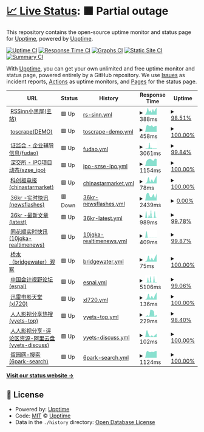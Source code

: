 # [📈 Live Status](https://demo.upptime.js.org): <!--live status--> **🟧 Partial outage**

This repository contains the open-source uptime monitor and status page for [Upptime](https://upptime.js.org), powered by [Upptime](https://github.com/upptime/upptime).

[![Uptime CI](https://github.com/chinobing/upptime-rssinn/workflows/Uptime%20CI/badge.svg)](https://github.com/chinobing/upptime-rssinn/actions?query=workflow%3A%22Uptime+CI%22)
[![Response Time CI](https://github.com/chinobing/upptime-rssinn/workflows/Response%20Time%20CI/badge.svg)](https://github.com/chinobing/upptime-rssinn/actions?query=workflow%3A%22Response+Time+CI%22)
[![Graphs CI](https://github.com/chinobing/upptime-rssinn/workflows/Graphs%20CI/badge.svg)](https://github.com/chinobing/upptime-rssinn/actions?query=workflow%3A%22Graphs+CI%22)
[![Static Site CI](https://github.com/chinobing/upptime-rssinn/workflows/Static%20Site%20CI/badge.svg)](https://github.com/chinobing/upptime-rssinn/actions?query=workflow%3A%22Static+Site+CI%22)
[![Summary CI](https://github.com/chinobing/upptime-rssinn/workflows/Summary%20CI/badge.svg)](https://github.com/chinobing/upptime-rssinn/actions?query=workflow%3A%22Summary+CI%22)

With [Upptime](https://upptime.js.org), you can get your own unlimited and free uptime monitor and status page, powered entirely by a GitHub repository. We use [Issues](https://github.com/upptime/upptime/issues) as incident reports, [Actions](https://github.com/chinobing/upptime-rssinn/actions) as uptime monitors, and [Pages](https://demo.upptime.js.org) for the status page.

<!--start: status pages-->
<!-- This summary is generated by Upptime (https://github.com/upptime/upptime) -->
<!-- Do not edit this manually, your changes will be overwritten -->
<!-- prettier-ignore -->
| URL | Status | History | Response Time | Uptime |
| --- | ------ | ------- | ------------- | ------ |
| <img alt="" src="https://favicons.githubusercontent.com/rssinn.com" height="13"> [RSSinn小黑屋(主站)](https://rssinn.com) | 🟩 Up | [rs-sinn.yml](https://github.com/chinobing/upptime-rssinn/commits/HEAD/history/rs-sinn.yml) | <details><summary><img alt="Response time graph" src="./graphs/rs-sinn/response-time-week.png" height="20"> 388ms</summary><br><a href="https://status.rssinn.com/history/rs-sinn"><img alt="Response time 715" src="https://img.shields.io/endpoint?url=https%3A%2F%2Fraw.githubusercontent.com%2Fchinobing%2Fupptime-rssinn%2FHEAD%2Fapi%2Frs-sinn%2Fresponse-time.json"></a><br><a href="https://status.rssinn.com/history/rs-sinn"><img alt="24-hour response time 633" src="https://img.shields.io/endpoint?url=https%3A%2F%2Fraw.githubusercontent.com%2Fchinobing%2Fupptime-rssinn%2FHEAD%2Fapi%2Frs-sinn%2Fresponse-time-day.json"></a><br><a href="https://status.rssinn.com/history/rs-sinn"><img alt="7-day response time 388" src="https://img.shields.io/endpoint?url=https%3A%2F%2Fraw.githubusercontent.com%2Fchinobing%2Fupptime-rssinn%2FHEAD%2Fapi%2Frs-sinn%2Fresponse-time-week.json"></a><br><a href="https://status.rssinn.com/history/rs-sinn"><img alt="30-day response time 432" src="https://img.shields.io/endpoint?url=https%3A%2F%2Fraw.githubusercontent.com%2Fchinobing%2Fupptime-rssinn%2FHEAD%2Fapi%2Frs-sinn%2Fresponse-time-month.json"></a><br><a href="https://status.rssinn.com/history/rs-sinn"><img alt="1-year response time 715" src="https://img.shields.io/endpoint?url=https%3A%2F%2Fraw.githubusercontent.com%2Fchinobing%2Fupptime-rssinn%2FHEAD%2Fapi%2Frs-sinn%2Fresponse-time-year.json"></a></details> | <details><summary><a href="https://status.rssinn.com/history/rs-sinn">98.51%</a></summary><a href="https://status.rssinn.com/history/rs-sinn"><img alt="All-time uptime 99.11%" src="https://img.shields.io/endpoint?url=https%3A%2F%2Fraw.githubusercontent.com%2Fchinobing%2Fupptime-rssinn%2FHEAD%2Fapi%2Frs-sinn%2Fuptime.json"></a><br><a href="https://status.rssinn.com/history/rs-sinn"><img alt="24-hour uptime 100.00%" src="https://img.shields.io/endpoint?url=https%3A%2F%2Fraw.githubusercontent.com%2Fchinobing%2Fupptime-rssinn%2FHEAD%2Fapi%2Frs-sinn%2Fuptime-day.json"></a><br><a href="https://status.rssinn.com/history/rs-sinn"><img alt="7-day uptime 98.51%" src="https://img.shields.io/endpoint?url=https%3A%2F%2Fraw.githubusercontent.com%2Fchinobing%2Fupptime-rssinn%2FHEAD%2Fapi%2Frs-sinn%2Fuptime-week.json"></a><br><a href="https://status.rssinn.com/history/rs-sinn"><img alt="30-day uptime 98.01%" src="https://img.shields.io/endpoint?url=https%3A%2F%2Fraw.githubusercontent.com%2Fchinobing%2Fupptime-rssinn%2FHEAD%2Fapi%2Frs-sinn%2Fuptime-month.json"></a><br><a href="https://status.rssinn.com/history/rs-sinn"><img alt="1-year uptime 99.11%" src="https://img.shields.io/endpoint?url=https%3A%2F%2Fraw.githubusercontent.com%2Fchinobing%2Fupptime-rssinn%2FHEAD%2Fapi%2Frs-sinn%2Fuptime-year.json"></a></details>
| <img alt="" src="https://favicons.githubusercontent.com/www.rssinn.com" height="13"> [toscrape(DEMO)](https://www.rssinn.com/toscrape/quotes) | 🟩 Up | [toscrape-demo.yml](https://github.com/chinobing/upptime-rssinn/commits/HEAD/history/toscrape-demo.yml) | <details><summary><img alt="Response time graph" src="./graphs/toscrape-demo/response-time-week.png" height="20"> 458ms</summary><br><a href="https://status.rssinn.com/history/toscrape-demo"><img alt="Response time 844" src="https://img.shields.io/endpoint?url=https%3A%2F%2Fraw.githubusercontent.com%2Fchinobing%2Fupptime-rssinn%2FHEAD%2Fapi%2Ftoscrape-demo%2Fresponse-time.json"></a><br><a href="https://status.rssinn.com/history/toscrape-demo"><img alt="24-hour response time 462" src="https://img.shields.io/endpoint?url=https%3A%2F%2Fraw.githubusercontent.com%2Fchinobing%2Fupptime-rssinn%2FHEAD%2Fapi%2Ftoscrape-demo%2Fresponse-time-day.json"></a><br><a href="https://status.rssinn.com/history/toscrape-demo"><img alt="7-day response time 458" src="https://img.shields.io/endpoint?url=https%3A%2F%2Fraw.githubusercontent.com%2Fchinobing%2Fupptime-rssinn%2FHEAD%2Fapi%2Ftoscrape-demo%2Fresponse-time-week.json"></a><br><a href="https://status.rssinn.com/history/toscrape-demo"><img alt="30-day response time 1067" src="https://img.shields.io/endpoint?url=https%3A%2F%2Fraw.githubusercontent.com%2Fchinobing%2Fupptime-rssinn%2FHEAD%2Fapi%2Ftoscrape-demo%2Fresponse-time-month.json"></a><br><a href="https://status.rssinn.com/history/toscrape-demo"><img alt="1-year response time 844" src="https://img.shields.io/endpoint?url=https%3A%2F%2Fraw.githubusercontent.com%2Fchinobing%2Fupptime-rssinn%2FHEAD%2Fapi%2Ftoscrape-demo%2Fresponse-time-year.json"></a></details> | <details><summary><a href="https://status.rssinn.com/history/toscrape-demo">100.00%</a></summary><a href="https://status.rssinn.com/history/toscrape-demo"><img alt="All-time uptime 98.26%" src="https://img.shields.io/endpoint?url=https%3A%2F%2Fraw.githubusercontent.com%2Fchinobing%2Fupptime-rssinn%2FHEAD%2Fapi%2Ftoscrape-demo%2Fuptime.json"></a><br><a href="https://status.rssinn.com/history/toscrape-demo"><img alt="24-hour uptime 100.00%" src="https://img.shields.io/endpoint?url=https%3A%2F%2Fraw.githubusercontent.com%2Fchinobing%2Fupptime-rssinn%2FHEAD%2Fapi%2Ftoscrape-demo%2Fuptime-day.json"></a><br><a href="https://status.rssinn.com/history/toscrape-demo"><img alt="7-day uptime 100.00%" src="https://img.shields.io/endpoint?url=https%3A%2F%2Fraw.githubusercontent.com%2Fchinobing%2Fupptime-rssinn%2FHEAD%2Fapi%2Ftoscrape-demo%2Fuptime-week.json"></a><br><a href="https://status.rssinn.com/history/toscrape-demo"><img alt="30-day uptime 98.51%" src="https://img.shields.io/endpoint?url=https%3A%2F%2Fraw.githubusercontent.com%2Fchinobing%2Fupptime-rssinn%2FHEAD%2Fapi%2Ftoscrape-demo%2Fuptime-month.json"></a><br><a href="https://status.rssinn.com/history/toscrape-demo"><img alt="1-year uptime 98.26%" src="https://img.shields.io/endpoint?url=https%3A%2F%2Fraw.githubusercontent.com%2Fchinobing%2Fupptime-rssinn%2FHEAD%2Fapi%2Ftoscrape-demo%2Fuptime-year.json"></a></details>
| <img alt="" src="https://favicons.githubusercontent.com/rssinn.com" height="13"> [证监会 - 企业辅导信息(fudao)](https://rssinn.com/csrc/fudao) | 🟩 Up | [fudao.yml](https://github.com/chinobing/upptime-rssinn/commits/HEAD/history/fudao.yml) | <details><summary><img alt="Response time graph" src="./graphs/fudao/response-time-week.png" height="20"> 3061ms</summary><br><a href="https://status.rssinn.com/history/fudao"><img alt="Response time 1898" src="https://img.shields.io/endpoint?url=https%3A%2F%2Fraw.githubusercontent.com%2Fchinobing%2Fupptime-rssinn%2FHEAD%2Fapi%2Ffudao%2Fresponse-time.json"></a><br><a href="https://status.rssinn.com/history/fudao"><img alt="24-hour response time 1282" src="https://img.shields.io/endpoint?url=https%3A%2F%2Fraw.githubusercontent.com%2Fchinobing%2Fupptime-rssinn%2FHEAD%2Fapi%2Ffudao%2Fresponse-time-day.json"></a><br><a href="https://status.rssinn.com/history/fudao"><img alt="7-day response time 3061" src="https://img.shields.io/endpoint?url=https%3A%2F%2Fraw.githubusercontent.com%2Fchinobing%2Fupptime-rssinn%2FHEAD%2Fapi%2Ffudao%2Fresponse-time-week.json"></a><br><a href="https://status.rssinn.com/history/fudao"><img alt="30-day response time 2416" src="https://img.shields.io/endpoint?url=https%3A%2F%2Fraw.githubusercontent.com%2Fchinobing%2Fupptime-rssinn%2FHEAD%2Fapi%2Ffudao%2Fresponse-time-month.json"></a><br><a href="https://status.rssinn.com/history/fudao"><img alt="1-year response time 1898" src="https://img.shields.io/endpoint?url=https%3A%2F%2Fraw.githubusercontent.com%2Fchinobing%2Fupptime-rssinn%2FHEAD%2Fapi%2Ffudao%2Fresponse-time-year.json"></a></details> | <details><summary><a href="https://status.rssinn.com/history/fudao">99.84%</a></summary><a href="https://status.rssinn.com/history/fudao"><img alt="All-time uptime 95.29%" src="https://img.shields.io/endpoint?url=https%3A%2F%2Fraw.githubusercontent.com%2Fchinobing%2Fupptime-rssinn%2FHEAD%2Fapi%2Ffudao%2Fuptime.json"></a><br><a href="https://status.rssinn.com/history/fudao"><img alt="24-hour uptime 100.00%" src="https://img.shields.io/endpoint?url=https%3A%2F%2Fraw.githubusercontent.com%2Fchinobing%2Fupptime-rssinn%2FHEAD%2Fapi%2Ffudao%2Fuptime-day.json"></a><br><a href="https://status.rssinn.com/history/fudao"><img alt="7-day uptime 99.84%" src="https://img.shields.io/endpoint?url=https%3A%2F%2Fraw.githubusercontent.com%2Fchinobing%2Fupptime-rssinn%2FHEAD%2Fapi%2Ffudao%2Fuptime-week.json"></a><br><a href="https://status.rssinn.com/history/fudao"><img alt="30-day uptime 98.27%" src="https://img.shields.io/endpoint?url=https%3A%2F%2Fraw.githubusercontent.com%2Fchinobing%2Fupptime-rssinn%2FHEAD%2Fapi%2Ffudao%2Fuptime-month.json"></a><br><a href="https://status.rssinn.com/history/fudao"><img alt="1-year uptime 95.29%" src="https://img.shields.io/endpoint?url=https%3A%2F%2Fraw.githubusercontent.com%2Fchinobing%2Fupptime-rssinn%2FHEAD%2Fapi%2Ffudao%2Fuptime-year.json"></a></details>
| <img alt="" src="https://favicons.githubusercontent.com/rssinn.com" height="13"> [深交所 - IPO项目动态(szse_ipo)](https://rssinn.com/szse/ipo) | 🟩 Up | [ipo-szse-ipo.yml](https://github.com/chinobing/upptime-rssinn/commits/HEAD/history/ipo-szse-ipo.yml) | <details><summary><img alt="Response time graph" src="./graphs/ipo-szse-ipo/response-time-week.png" height="20"> 1154ms</summary><br><a href="https://status.rssinn.com/history/ipo-szse-ipo"><img alt="Response time 1211" src="https://img.shields.io/endpoint?url=https%3A%2F%2Fraw.githubusercontent.com%2Fchinobing%2Fupptime-rssinn%2FHEAD%2Fapi%2Fipo-szse-ipo%2Fresponse-time.json"></a><br><a href="https://status.rssinn.com/history/ipo-szse-ipo"><img alt="24-hour response time 1232" src="https://img.shields.io/endpoint?url=https%3A%2F%2Fraw.githubusercontent.com%2Fchinobing%2Fupptime-rssinn%2FHEAD%2Fapi%2Fipo-szse-ipo%2Fresponse-time-day.json"></a><br><a href="https://status.rssinn.com/history/ipo-szse-ipo"><img alt="7-day response time 1154" src="https://img.shields.io/endpoint?url=https%3A%2F%2Fraw.githubusercontent.com%2Fchinobing%2Fupptime-rssinn%2FHEAD%2Fapi%2Fipo-szse-ipo%2Fresponse-time-week.json"></a><br><a href="https://status.rssinn.com/history/ipo-szse-ipo"><img alt="30-day response time 1088" src="https://img.shields.io/endpoint?url=https%3A%2F%2Fraw.githubusercontent.com%2Fchinobing%2Fupptime-rssinn%2FHEAD%2Fapi%2Fipo-szse-ipo%2Fresponse-time-month.json"></a><br><a href="https://status.rssinn.com/history/ipo-szse-ipo"><img alt="1-year response time 1211" src="https://img.shields.io/endpoint?url=https%3A%2F%2Fraw.githubusercontent.com%2Fchinobing%2Fupptime-rssinn%2FHEAD%2Fapi%2Fipo-szse-ipo%2Fresponse-time-year.json"></a></details> | <details><summary><a href="https://status.rssinn.com/history/ipo-szse-ipo">100.00%</a></summary><a href="https://status.rssinn.com/history/ipo-szse-ipo"><img alt="All-time uptime 99.25%" src="https://img.shields.io/endpoint?url=https%3A%2F%2Fraw.githubusercontent.com%2Fchinobing%2Fupptime-rssinn%2FHEAD%2Fapi%2Fipo-szse-ipo%2Fuptime.json"></a><br><a href="https://status.rssinn.com/history/ipo-szse-ipo"><img alt="24-hour uptime 100.00%" src="https://img.shields.io/endpoint?url=https%3A%2F%2Fraw.githubusercontent.com%2Fchinobing%2Fupptime-rssinn%2FHEAD%2Fapi%2Fipo-szse-ipo%2Fuptime-day.json"></a><br><a href="https://status.rssinn.com/history/ipo-szse-ipo"><img alt="7-day uptime 100.00%" src="https://img.shields.io/endpoint?url=https%3A%2F%2Fraw.githubusercontent.com%2Fchinobing%2Fupptime-rssinn%2FHEAD%2Fapi%2Fipo-szse-ipo%2Fuptime-week.json"></a><br><a href="https://status.rssinn.com/history/ipo-szse-ipo"><img alt="30-day uptime 98.55%" src="https://img.shields.io/endpoint?url=https%3A%2F%2Fraw.githubusercontent.com%2Fchinobing%2Fupptime-rssinn%2FHEAD%2Fapi%2Fipo-szse-ipo%2Fuptime-month.json"></a><br><a href="https://status.rssinn.com/history/ipo-szse-ipo"><img alt="1-year uptime 99.25%" src="https://img.shields.io/endpoint?url=https%3A%2F%2Fraw.githubusercontent.com%2Fchinobing%2Fupptime-rssinn%2FHEAD%2Fapi%2Fipo-szse-ipo%2Fuptime-year.json"></a></details>
| <img alt="" src="https://favicons.githubusercontent.com/rssinn.com" height="13"> [科创板电报(chinastarmarket)](https://rssinn.com/chinastarmarket/telegraph) | 🟩 Up | [chinastarmarket.yml](https://github.com/chinobing/upptime-rssinn/commits/HEAD/history/chinastarmarket.yml) | <details><summary><img alt="Response time graph" src="./graphs/chinastarmarket/response-time-week.png" height="20"> 78ms</summary><br><a href="https://status.rssinn.com/history/chinastarmarket"><img alt="Response time 1404" src="https://img.shields.io/endpoint?url=https%3A%2F%2Fraw.githubusercontent.com%2Fchinobing%2Fupptime-rssinn%2FHEAD%2Fapi%2Fchinastarmarket%2Fresponse-time.json"></a><br><a href="https://status.rssinn.com/history/chinastarmarket"><img alt="24-hour response time 158" src="https://img.shields.io/endpoint?url=https%3A%2F%2Fraw.githubusercontent.com%2Fchinobing%2Fupptime-rssinn%2FHEAD%2Fapi%2Fchinastarmarket%2Fresponse-time-day.json"></a><br><a href="https://status.rssinn.com/history/chinastarmarket"><img alt="7-day response time 78" src="https://img.shields.io/endpoint?url=https%3A%2F%2Fraw.githubusercontent.com%2Fchinobing%2Fupptime-rssinn%2FHEAD%2Fapi%2Fchinastarmarket%2Fresponse-time-week.json"></a><br><a href="https://status.rssinn.com/history/chinastarmarket"><img alt="30-day response time 472" src="https://img.shields.io/endpoint?url=https%3A%2F%2Fraw.githubusercontent.com%2Fchinobing%2Fupptime-rssinn%2FHEAD%2Fapi%2Fchinastarmarket%2Fresponse-time-month.json"></a><br><a href="https://status.rssinn.com/history/chinastarmarket"><img alt="1-year response time 1404" src="https://img.shields.io/endpoint?url=https%3A%2F%2Fraw.githubusercontent.com%2Fchinobing%2Fupptime-rssinn%2FHEAD%2Fapi%2Fchinastarmarket%2Fresponse-time-year.json"></a></details> | <details><summary><a href="https://status.rssinn.com/history/chinastarmarket">100.00%</a></summary><a href="https://status.rssinn.com/history/chinastarmarket"><img alt="All-time uptime 98.27%" src="https://img.shields.io/endpoint?url=https%3A%2F%2Fraw.githubusercontent.com%2Fchinobing%2Fupptime-rssinn%2FHEAD%2Fapi%2Fchinastarmarket%2Fuptime.json"></a><br><a href="https://status.rssinn.com/history/chinastarmarket"><img alt="24-hour uptime 100.00%" src="https://img.shields.io/endpoint?url=https%3A%2F%2Fraw.githubusercontent.com%2Fchinobing%2Fupptime-rssinn%2FHEAD%2Fapi%2Fchinastarmarket%2Fuptime-day.json"></a><br><a href="https://status.rssinn.com/history/chinastarmarket"><img alt="7-day uptime 100.00%" src="https://img.shields.io/endpoint?url=https%3A%2F%2Fraw.githubusercontent.com%2Fchinobing%2Fupptime-rssinn%2FHEAD%2Fapi%2Fchinastarmarket%2Fuptime-week.json"></a><br><a href="https://status.rssinn.com/history/chinastarmarket"><img alt="30-day uptime 98.21%" src="https://img.shields.io/endpoint?url=https%3A%2F%2Fraw.githubusercontent.com%2Fchinobing%2Fupptime-rssinn%2FHEAD%2Fapi%2Fchinastarmarket%2Fuptime-month.json"></a><br><a href="https://status.rssinn.com/history/chinastarmarket"><img alt="1-year uptime 98.27%" src="https://img.shields.io/endpoint?url=https%3A%2F%2Fraw.githubusercontent.com%2Fchinobing%2Fupptime-rssinn%2FHEAD%2Fapi%2Fchinastarmarket%2Fuptime-year.json"></a></details>
| <img alt="" src="https://favicons.githubusercontent.com/rssinn.com" height="13"> [36kr -实时快讯(newsflashes)](https://rssinn.com/36kr/newsflashes) | 🟥 Down | [36kr-newsflashes.yml](https://github.com/chinobing/upptime-rssinn/commits/HEAD/history/36kr-newsflashes.yml) | <details><summary><img alt="Response time graph" src="./graphs/36kr-newsflashes/response-time-week.png" height="20"> 2439ms</summary><br><a href="https://status.rssinn.com/history/36kr-newsflashes"><img alt="Response time 2542" src="https://img.shields.io/endpoint?url=https%3A%2F%2Fraw.githubusercontent.com%2Fchinobing%2Fupptime-rssinn%2FHEAD%2Fapi%2F36kr-newsflashes%2Fresponse-time.json"></a><br><a href="https://status.rssinn.com/history/36kr-newsflashes"><img alt="24-hour response time 3227" src="https://img.shields.io/endpoint?url=https%3A%2F%2Fraw.githubusercontent.com%2Fchinobing%2Fupptime-rssinn%2FHEAD%2Fapi%2F36kr-newsflashes%2Fresponse-time-day.json"></a><br><a href="https://status.rssinn.com/history/36kr-newsflashes"><img alt="7-day response time 2439" src="https://img.shields.io/endpoint?url=https%3A%2F%2Fraw.githubusercontent.com%2Fchinobing%2Fupptime-rssinn%2FHEAD%2Fapi%2F36kr-newsflashes%2Fresponse-time-week.json"></a><br><a href="https://status.rssinn.com/history/36kr-newsflashes"><img alt="30-day response time 2545" src="https://img.shields.io/endpoint?url=https%3A%2F%2Fraw.githubusercontent.com%2Fchinobing%2Fupptime-rssinn%2FHEAD%2Fapi%2F36kr-newsflashes%2Fresponse-time-month.json"></a><br><a href="https://status.rssinn.com/history/36kr-newsflashes"><img alt="1-year response time 2542" src="https://img.shields.io/endpoint?url=https%3A%2F%2Fraw.githubusercontent.com%2Fchinobing%2Fupptime-rssinn%2FHEAD%2Fapi%2F36kr-newsflashes%2Fresponse-time-year.json"></a></details> | <details><summary><a href="https://status.rssinn.com/history/36kr-newsflashes">0.00%</a></summary><a href="https://status.rssinn.com/history/36kr-newsflashes"><img alt="All-time uptime 45.73%" src="https://img.shields.io/endpoint?url=https%3A%2F%2Fraw.githubusercontent.com%2Fchinobing%2Fupptime-rssinn%2FHEAD%2Fapi%2F36kr-newsflashes%2Fuptime.json"></a><br><a href="https://status.rssinn.com/history/36kr-newsflashes"><img alt="24-hour uptime 0.00%" src="https://img.shields.io/endpoint?url=https%3A%2F%2Fraw.githubusercontent.com%2Fchinobing%2Fupptime-rssinn%2FHEAD%2Fapi%2F36kr-newsflashes%2Fuptime-day.json"></a><br><a href="https://status.rssinn.com/history/36kr-newsflashes"><img alt="7-day uptime 0.00%" src="https://img.shields.io/endpoint?url=https%3A%2F%2Fraw.githubusercontent.com%2Fchinobing%2Fupptime-rssinn%2FHEAD%2Fapi%2F36kr-newsflashes%2Fuptime-week.json"></a><br><a href="https://status.rssinn.com/history/36kr-newsflashes"><img alt="30-day uptime 0.00%" src="https://img.shields.io/endpoint?url=https%3A%2F%2Fraw.githubusercontent.com%2Fchinobing%2Fupptime-rssinn%2FHEAD%2Fapi%2F36kr-newsflashes%2Fuptime-month.json"></a><br><a href="https://status.rssinn.com/history/36kr-newsflashes"><img alt="1-year uptime 45.73%" src="https://img.shields.io/endpoint?url=https%3A%2F%2Fraw.githubusercontent.com%2Fchinobing%2Fupptime-rssinn%2FHEAD%2Fapi%2F36kr-newsflashes%2Fuptime-year.json"></a></details>
| <img alt="" src="https://favicons.githubusercontent.com/rssinn.com" height="13"> [36kr -最新文章(latest)](https://rssinn.com/36kr/latest) | 🟩 Up | [36kr-latest.yml](https://github.com/chinobing/upptime-rssinn/commits/HEAD/history/36kr-latest.yml) | <details><summary><img alt="Response time graph" src="./graphs/36kr-latest/response-time-week.png" height="20"> 989ms</summary><br><a href="https://status.rssinn.com/history/36kr-latest"><img alt="Response time 3955" src="https://img.shields.io/endpoint?url=https%3A%2F%2Fraw.githubusercontent.com%2Fchinobing%2Fupptime-rssinn%2FHEAD%2Fapi%2F36kr-latest%2Fresponse-time.json"></a><br><a href="https://status.rssinn.com/history/36kr-latest"><img alt="24-hour response time 143" src="https://img.shields.io/endpoint?url=https%3A%2F%2Fraw.githubusercontent.com%2Fchinobing%2Fupptime-rssinn%2FHEAD%2Fapi%2F36kr-latest%2Fresponse-time-day.json"></a><br><a href="https://status.rssinn.com/history/36kr-latest"><img alt="7-day response time 989" src="https://img.shields.io/endpoint?url=https%3A%2F%2Fraw.githubusercontent.com%2Fchinobing%2Fupptime-rssinn%2FHEAD%2Fapi%2F36kr-latest%2Fresponse-time-week.json"></a><br><a href="https://status.rssinn.com/history/36kr-latest"><img alt="30-day response time 1665" src="https://img.shields.io/endpoint?url=https%3A%2F%2Fraw.githubusercontent.com%2Fchinobing%2Fupptime-rssinn%2FHEAD%2Fapi%2F36kr-latest%2Fresponse-time-month.json"></a><br><a href="https://status.rssinn.com/history/36kr-latest"><img alt="1-year response time 3955" src="https://img.shields.io/endpoint?url=https%3A%2F%2Fraw.githubusercontent.com%2Fchinobing%2Fupptime-rssinn%2FHEAD%2Fapi%2F36kr-latest%2Fresponse-time-year.json"></a></details> | <details><summary><a href="https://status.rssinn.com/history/36kr-latest">99.78%</a></summary><a href="https://status.rssinn.com/history/36kr-latest"><img alt="All-time uptime 71.50%" src="https://img.shields.io/endpoint?url=https%3A%2F%2Fraw.githubusercontent.com%2Fchinobing%2Fupptime-rssinn%2FHEAD%2Fapi%2F36kr-latest%2Fuptime.json"></a><br><a href="https://status.rssinn.com/history/36kr-latest"><img alt="24-hour uptime 100.00%" src="https://img.shields.io/endpoint?url=https%3A%2F%2Fraw.githubusercontent.com%2Fchinobing%2Fupptime-rssinn%2FHEAD%2Fapi%2F36kr-latest%2Fuptime-day.json"></a><br><a href="https://status.rssinn.com/history/36kr-latest"><img alt="7-day uptime 99.78%" src="https://img.shields.io/endpoint?url=https%3A%2F%2Fraw.githubusercontent.com%2Fchinobing%2Fupptime-rssinn%2FHEAD%2Fapi%2F36kr-latest%2Fuptime-week.json"></a><br><a href="https://status.rssinn.com/history/36kr-latest"><img alt="30-day uptime 48.22%" src="https://img.shields.io/endpoint?url=https%3A%2F%2Fraw.githubusercontent.com%2Fchinobing%2Fupptime-rssinn%2FHEAD%2Fapi%2F36kr-latest%2Fuptime-month.json"></a><br><a href="https://status.rssinn.com/history/36kr-latest"><img alt="1-year uptime 71.50%" src="https://img.shields.io/endpoint?url=https%3A%2F%2Fraw.githubusercontent.com%2Fchinobing%2Fupptime-rssinn%2FHEAD%2Fapi%2F36kr-latest%2Fuptime-year.json"></a></details>
| <img alt="" src="https://favicons.githubusercontent.com/www.rssinn.com" height="13"> [同花顺实时快讯(10jqka-realtimenews)](https://www.rssinn.com/10jqka/realtimenews) | 🟩 Up | [10jqka-realtimenews.yml](https://github.com/chinobing/upptime-rssinn/commits/HEAD/history/10jqka-realtimenews.yml) | <details><summary><img alt="Response time graph" src="./graphs/10jqka-realtimenews/response-time-week.png" height="20"> 409ms</summary><br><a href="https://status.rssinn.com/history/10jqka-realtimenews"><img alt="Response time 1614" src="https://img.shields.io/endpoint?url=https%3A%2F%2Fraw.githubusercontent.com%2Fchinobing%2Fupptime-rssinn%2FHEAD%2Fapi%2F10jqka-realtimenews%2Fresponse-time.json"></a><br><a href="https://status.rssinn.com/history/10jqka-realtimenews"><img alt="24-hour response time 1078" src="https://img.shields.io/endpoint?url=https%3A%2F%2Fraw.githubusercontent.com%2Fchinobing%2Fupptime-rssinn%2FHEAD%2Fapi%2F10jqka-realtimenews%2Fresponse-time-day.json"></a><br><a href="https://status.rssinn.com/history/10jqka-realtimenews"><img alt="7-day response time 409" src="https://img.shields.io/endpoint?url=https%3A%2F%2Fraw.githubusercontent.com%2Fchinobing%2Fupptime-rssinn%2FHEAD%2Fapi%2F10jqka-realtimenews%2Fresponse-time-week.json"></a><br><a href="https://status.rssinn.com/history/10jqka-realtimenews"><img alt="30-day response time 966" src="https://img.shields.io/endpoint?url=https%3A%2F%2Fraw.githubusercontent.com%2Fchinobing%2Fupptime-rssinn%2FHEAD%2Fapi%2F10jqka-realtimenews%2Fresponse-time-month.json"></a><br><a href="https://status.rssinn.com/history/10jqka-realtimenews"><img alt="1-year response time 1614" src="https://img.shields.io/endpoint?url=https%3A%2F%2Fraw.githubusercontent.com%2Fchinobing%2Fupptime-rssinn%2FHEAD%2Fapi%2F10jqka-realtimenews%2Fresponse-time-year.json"></a></details> | <details><summary><a href="https://status.rssinn.com/history/10jqka-realtimenews">99.87%</a></summary><a href="https://status.rssinn.com/history/10jqka-realtimenews"><img alt="All-time uptime 98.22%" src="https://img.shields.io/endpoint?url=https%3A%2F%2Fraw.githubusercontent.com%2Fchinobing%2Fupptime-rssinn%2FHEAD%2Fapi%2F10jqka-realtimenews%2Fuptime.json"></a><br><a href="https://status.rssinn.com/history/10jqka-realtimenews"><img alt="24-hour uptime 99.11%" src="https://img.shields.io/endpoint?url=https%3A%2F%2Fraw.githubusercontent.com%2Fchinobing%2Fupptime-rssinn%2FHEAD%2Fapi%2F10jqka-realtimenews%2Fuptime-day.json"></a><br><a href="https://status.rssinn.com/history/10jqka-realtimenews"><img alt="7-day uptime 99.87%" src="https://img.shields.io/endpoint?url=https%3A%2F%2Fraw.githubusercontent.com%2Fchinobing%2Fupptime-rssinn%2FHEAD%2Fapi%2F10jqka-realtimenews%2Fuptime-week.json"></a><br><a href="https://status.rssinn.com/history/10jqka-realtimenews"><img alt="30-day uptime 98.32%" src="https://img.shields.io/endpoint?url=https%3A%2F%2Fraw.githubusercontent.com%2Fchinobing%2Fupptime-rssinn%2FHEAD%2Fapi%2F10jqka-realtimenews%2Fuptime-month.json"></a><br><a href="https://status.rssinn.com/history/10jqka-realtimenews"><img alt="1-year uptime 98.22%" src="https://img.shields.io/endpoint?url=https%3A%2F%2Fraw.githubusercontent.com%2Fchinobing%2Fupptime-rssinn%2FHEAD%2Fapi%2F10jqka-realtimenews%2Fuptime-year.json"></a></details>
| <img alt="" src="https://favicons.githubusercontent.com/rssinn.com" height="13"> [桥水（bridgewater）观察](https://rssinn.com/bridgewater/research) | 🟩 Up | [bridgewater.yml](https://github.com/chinobing/upptime-rssinn/commits/HEAD/history/bridgewater.yml) | <details><summary><img alt="Response time graph" src="./graphs/bridgewater/response-time-week.png" height="20"> 75ms</summary><br><a href="https://status.rssinn.com/history/bridgewater"><img alt="Response time 1068" src="https://img.shields.io/endpoint?url=https%3A%2F%2Fraw.githubusercontent.com%2Fchinobing%2Fupptime-rssinn%2FHEAD%2Fapi%2Fbridgewater%2Fresponse-time.json"></a><br><a href="https://status.rssinn.com/history/bridgewater"><img alt="24-hour response time 155" src="https://img.shields.io/endpoint?url=https%3A%2F%2Fraw.githubusercontent.com%2Fchinobing%2Fupptime-rssinn%2FHEAD%2Fapi%2Fbridgewater%2Fresponse-time-day.json"></a><br><a href="https://status.rssinn.com/history/bridgewater"><img alt="7-day response time 75" src="https://img.shields.io/endpoint?url=https%3A%2F%2Fraw.githubusercontent.com%2Fchinobing%2Fupptime-rssinn%2FHEAD%2Fapi%2Fbridgewater%2Fresponse-time-week.json"></a><br><a href="https://status.rssinn.com/history/bridgewater"><img alt="30-day response time 104" src="https://img.shields.io/endpoint?url=https%3A%2F%2Fraw.githubusercontent.com%2Fchinobing%2Fupptime-rssinn%2FHEAD%2Fapi%2Fbridgewater%2Fresponse-time-month.json"></a><br><a href="https://status.rssinn.com/history/bridgewater"><img alt="1-year response time 1068" src="https://img.shields.io/endpoint?url=https%3A%2F%2Fraw.githubusercontent.com%2Fchinobing%2Fupptime-rssinn%2FHEAD%2Fapi%2Fbridgewater%2Fresponse-time-year.json"></a></details> | <details><summary><a href="https://status.rssinn.com/history/bridgewater">100.00%</a></summary><a href="https://status.rssinn.com/history/bridgewater"><img alt="All-time uptime 98.07%" src="https://img.shields.io/endpoint?url=https%3A%2F%2Fraw.githubusercontent.com%2Fchinobing%2Fupptime-rssinn%2FHEAD%2Fapi%2Fbridgewater%2Fuptime.json"></a><br><a href="https://status.rssinn.com/history/bridgewater"><img alt="24-hour uptime 100.00%" src="https://img.shields.io/endpoint?url=https%3A%2F%2Fraw.githubusercontent.com%2Fchinobing%2Fupptime-rssinn%2FHEAD%2Fapi%2Fbridgewater%2Fuptime-day.json"></a><br><a href="https://status.rssinn.com/history/bridgewater"><img alt="7-day uptime 100.00%" src="https://img.shields.io/endpoint?url=https%3A%2F%2Fraw.githubusercontent.com%2Fchinobing%2Fupptime-rssinn%2FHEAD%2Fapi%2Fbridgewater%2Fuptime-week.json"></a><br><a href="https://status.rssinn.com/history/bridgewater"><img alt="30-day uptime 98.54%" src="https://img.shields.io/endpoint?url=https%3A%2F%2Fraw.githubusercontent.com%2Fchinobing%2Fupptime-rssinn%2FHEAD%2Fapi%2Fbridgewater%2Fuptime-month.json"></a><br><a href="https://status.rssinn.com/history/bridgewater"><img alt="1-year uptime 98.07%" src="https://img.shields.io/endpoint?url=https%3A%2F%2Fraw.githubusercontent.com%2Fchinobing%2Fupptime-rssinn%2FHEAD%2Fapi%2Fbridgewater%2Fuptime-year.json"></a></details>
| <img alt="" src="https://favicons.githubusercontent.com/rssinn.com" height="13"> [中国会计视野论坛(esnai)](https://rssinn.com/esnai) | 🟩 Up | [esnai.yml](https://github.com/chinobing/upptime-rssinn/commits/HEAD/history/esnai.yml) | <details><summary><img alt="Response time graph" src="./graphs/esnai/response-time-week.png" height="20"> 5106ms</summary><br><a href="https://status.rssinn.com/history/esnai"><img alt="Response time 5501" src="https://img.shields.io/endpoint?url=https%3A%2F%2Fraw.githubusercontent.com%2Fchinobing%2Fupptime-rssinn%2FHEAD%2Fapi%2Fesnai%2Fresponse-time.json"></a><br><a href="https://status.rssinn.com/history/esnai"><img alt="24-hour response time 1420" src="https://img.shields.io/endpoint?url=https%3A%2F%2Fraw.githubusercontent.com%2Fchinobing%2Fupptime-rssinn%2FHEAD%2Fapi%2Fesnai%2Fresponse-time-day.json"></a><br><a href="https://status.rssinn.com/history/esnai"><img alt="7-day response time 5106" src="https://img.shields.io/endpoint?url=https%3A%2F%2Fraw.githubusercontent.com%2Fchinobing%2Fupptime-rssinn%2FHEAD%2Fapi%2Fesnai%2Fresponse-time-week.json"></a><br><a href="https://status.rssinn.com/history/esnai"><img alt="30-day response time 6062" src="https://img.shields.io/endpoint?url=https%3A%2F%2Fraw.githubusercontent.com%2Fchinobing%2Fupptime-rssinn%2FHEAD%2Fapi%2Fesnai%2Fresponse-time-month.json"></a><br><a href="https://status.rssinn.com/history/esnai"><img alt="1-year response time 5501" src="https://img.shields.io/endpoint?url=https%3A%2F%2Fraw.githubusercontent.com%2Fchinobing%2Fupptime-rssinn%2FHEAD%2Fapi%2Fesnai%2Fresponse-time-year.json"></a></details> | <details><summary><a href="https://status.rssinn.com/history/esnai">99.06%</a></summary><a href="https://status.rssinn.com/history/esnai"><img alt="All-time uptime 97.04%" src="https://img.shields.io/endpoint?url=https%3A%2F%2Fraw.githubusercontent.com%2Fchinobing%2Fupptime-rssinn%2FHEAD%2Fapi%2Fesnai%2Fuptime.json"></a><br><a href="https://status.rssinn.com/history/esnai"><img alt="24-hour uptime 100.00%" src="https://img.shields.io/endpoint?url=https%3A%2F%2Fraw.githubusercontent.com%2Fchinobing%2Fupptime-rssinn%2FHEAD%2Fapi%2Fesnai%2Fuptime-day.json"></a><br><a href="https://status.rssinn.com/history/esnai"><img alt="7-day uptime 99.06%" src="https://img.shields.io/endpoint?url=https%3A%2F%2Fraw.githubusercontent.com%2Fchinobing%2Fupptime-rssinn%2FHEAD%2Fapi%2Fesnai%2Fuptime-week.json"></a><br><a href="https://status.rssinn.com/history/esnai"><img alt="30-day uptime 97.04%" src="https://img.shields.io/endpoint?url=https%3A%2F%2Fraw.githubusercontent.com%2Fchinobing%2Fupptime-rssinn%2FHEAD%2Fapi%2Fesnai%2Fuptime-month.json"></a><br><a href="https://status.rssinn.com/history/esnai"><img alt="1-year uptime 97.04%" src="https://img.shields.io/endpoint?url=https%3A%2F%2Fraw.githubusercontent.com%2Fchinobing%2Fupptime-rssinn%2FHEAD%2Fapi%2Fesnai%2Fuptime-year.json"></a></details>
| <img alt="" src="https://favicons.githubusercontent.com/rssinn.com" height="13"> [迅雷电影天堂(xl720)](https://rssinn.com/xl720) | 🟩 Up | [xl720.yml](https://github.com/chinobing/upptime-rssinn/commits/HEAD/history/xl720.yml) | <details><summary><img alt="Response time graph" src="./graphs/xl720/response-time-week.png" height="20"> 136ms</summary><br><a href="https://status.rssinn.com/history/xl720"><img alt="Response time 1213" src="https://img.shields.io/endpoint?url=https%3A%2F%2Fraw.githubusercontent.com%2Fchinobing%2Fupptime-rssinn%2FHEAD%2Fapi%2Fxl720%2Fresponse-time.json"></a><br><a href="https://status.rssinn.com/history/xl720"><img alt="24-hour response time 280" src="https://img.shields.io/endpoint?url=https%3A%2F%2Fraw.githubusercontent.com%2Fchinobing%2Fupptime-rssinn%2FHEAD%2Fapi%2Fxl720%2Fresponse-time-day.json"></a><br><a href="https://status.rssinn.com/history/xl720"><img alt="7-day response time 136" src="https://img.shields.io/endpoint?url=https%3A%2F%2Fraw.githubusercontent.com%2Fchinobing%2Fupptime-rssinn%2FHEAD%2Fapi%2Fxl720%2Fresponse-time-week.json"></a><br><a href="https://status.rssinn.com/history/xl720"><img alt="30-day response time 768" src="https://img.shields.io/endpoint?url=https%3A%2F%2Fraw.githubusercontent.com%2Fchinobing%2Fupptime-rssinn%2FHEAD%2Fapi%2Fxl720%2Fresponse-time-month.json"></a><br><a href="https://status.rssinn.com/history/xl720"><img alt="1-year response time 1213" src="https://img.shields.io/endpoint?url=https%3A%2F%2Fraw.githubusercontent.com%2Fchinobing%2Fupptime-rssinn%2FHEAD%2Fapi%2Fxl720%2Fresponse-time-year.json"></a></details> | <details><summary><a href="https://status.rssinn.com/history/xl720">100.00%</a></summary><a href="https://status.rssinn.com/history/xl720"><img alt="All-time uptime 97.32%" src="https://img.shields.io/endpoint?url=https%3A%2F%2Fraw.githubusercontent.com%2Fchinobing%2Fupptime-rssinn%2FHEAD%2Fapi%2Fxl720%2Fuptime.json"></a><br><a href="https://status.rssinn.com/history/xl720"><img alt="24-hour uptime 100.00%" src="https://img.shields.io/endpoint?url=https%3A%2F%2Fraw.githubusercontent.com%2Fchinobing%2Fupptime-rssinn%2FHEAD%2Fapi%2Fxl720%2Fuptime-day.json"></a><br><a href="https://status.rssinn.com/history/xl720"><img alt="7-day uptime 100.00%" src="https://img.shields.io/endpoint?url=https%3A%2F%2Fraw.githubusercontent.com%2Fchinobing%2Fupptime-rssinn%2FHEAD%2Fapi%2Fxl720%2Fuptime-week.json"></a><br><a href="https://status.rssinn.com/history/xl720"><img alt="30-day uptime 98.49%" src="https://img.shields.io/endpoint?url=https%3A%2F%2Fraw.githubusercontent.com%2Fchinobing%2Fupptime-rssinn%2FHEAD%2Fapi%2Fxl720%2Fuptime-month.json"></a><br><a href="https://status.rssinn.com/history/xl720"><img alt="1-year uptime 97.32%" src="https://img.shields.io/endpoint?url=https%3A%2F%2Fraw.githubusercontent.com%2Fchinobing%2Fupptime-rssinn%2FHEAD%2Fapi%2Fxl720%2Fuptime-year.json"></a></details>
| <img alt="" src="https://favicons.githubusercontent.com/rssinn.com" height="13"> [人人影视分享热搜(yyets-top)](https://rssinn.com/yyets/top) | 🟩 Up | [yyets-top.yml](https://github.com/chinobing/upptime-rssinn/commits/HEAD/history/yyets-top.yml) | <details><summary><img alt="Response time graph" src="./graphs/yyets-top/response-time-week.png" height="20"> 229ms</summary><br><a href="https://status.rssinn.com/history/yyets-top"><img alt="Response time 461" src="https://img.shields.io/endpoint?url=https%3A%2F%2Fraw.githubusercontent.com%2Fchinobing%2Fupptime-rssinn%2FHEAD%2Fapi%2Fyyets-top%2Fresponse-time.json"></a><br><a href="https://status.rssinn.com/history/yyets-top"><img alt="24-hour response time 145" src="https://img.shields.io/endpoint?url=https%3A%2F%2Fraw.githubusercontent.com%2Fchinobing%2Fupptime-rssinn%2FHEAD%2Fapi%2Fyyets-top%2Fresponse-time-day.json"></a><br><a href="https://status.rssinn.com/history/yyets-top"><img alt="7-day response time 229" src="https://img.shields.io/endpoint?url=https%3A%2F%2Fraw.githubusercontent.com%2Fchinobing%2Fupptime-rssinn%2FHEAD%2Fapi%2Fyyets-top%2Fresponse-time-week.json"></a><br><a href="https://status.rssinn.com/history/yyets-top"><img alt="30-day response time 147" src="https://img.shields.io/endpoint?url=https%3A%2F%2Fraw.githubusercontent.com%2Fchinobing%2Fupptime-rssinn%2FHEAD%2Fapi%2Fyyets-top%2Fresponse-time-month.json"></a><br><a href="https://status.rssinn.com/history/yyets-top"><img alt="1-year response time 461" src="https://img.shields.io/endpoint?url=https%3A%2F%2Fraw.githubusercontent.com%2Fchinobing%2Fupptime-rssinn%2FHEAD%2Fapi%2Fyyets-top%2Fresponse-time-year.json"></a></details> | <details><summary><a href="https://status.rssinn.com/history/yyets-top">98.40%</a></summary><a href="https://status.rssinn.com/history/yyets-top"><img alt="All-time uptime 97.77%" src="https://img.shields.io/endpoint?url=https%3A%2F%2Fraw.githubusercontent.com%2Fchinobing%2Fupptime-rssinn%2FHEAD%2Fapi%2Fyyets-top%2Fuptime.json"></a><br><a href="https://status.rssinn.com/history/yyets-top"><img alt="24-hour uptime 100.00%" src="https://img.shields.io/endpoint?url=https%3A%2F%2Fraw.githubusercontent.com%2Fchinobing%2Fupptime-rssinn%2FHEAD%2Fapi%2Fyyets-top%2Fuptime-day.json"></a><br><a href="https://status.rssinn.com/history/yyets-top"><img alt="7-day uptime 98.40%" src="https://img.shields.io/endpoint?url=https%3A%2F%2Fraw.githubusercontent.com%2Fchinobing%2Fupptime-rssinn%2FHEAD%2Fapi%2Fyyets-top%2Fuptime-week.json"></a><br><a href="https://status.rssinn.com/history/yyets-top"><img alt="30-day uptime 98.18%" src="https://img.shields.io/endpoint?url=https%3A%2F%2Fraw.githubusercontent.com%2Fchinobing%2Fupptime-rssinn%2FHEAD%2Fapi%2Fyyets-top%2Fuptime-month.json"></a><br><a href="https://status.rssinn.com/history/yyets-top"><img alt="1-year uptime 97.77%" src="https://img.shields.io/endpoint?url=https%3A%2F%2Fraw.githubusercontent.com%2Fchinobing%2Fupptime-rssinn%2FHEAD%2Fapi%2Fyyets-top%2Fuptime-year.json"></a></details>
| <img alt="" src="https://favicons.githubusercontent.com/rssinn.com" height="13"> [人人影视分享-评论区资源-阿里云盘(yyets-discuss)](https://rssinn.com/yyets/discuss) | 🟩 Up | [yyets-discuss.yml](https://github.com/chinobing/upptime-rssinn/commits/HEAD/history/yyets-discuss.yml) | <details><summary><img alt="Response time graph" src="./graphs/yyets-discuss/response-time-week.png" height="20"> 102ms</summary><br><a href="https://status.rssinn.com/history/yyets-discuss"><img alt="Response time 775" src="https://img.shields.io/endpoint?url=https%3A%2F%2Fraw.githubusercontent.com%2Fchinobing%2Fupptime-rssinn%2FHEAD%2Fapi%2Fyyets-discuss%2Fresponse-time.json"></a><br><a href="https://status.rssinn.com/history/yyets-discuss"><img alt="24-hour response time 134" src="https://img.shields.io/endpoint?url=https%3A%2F%2Fraw.githubusercontent.com%2Fchinobing%2Fupptime-rssinn%2FHEAD%2Fapi%2Fyyets-discuss%2Fresponse-time-day.json"></a><br><a href="https://status.rssinn.com/history/yyets-discuss"><img alt="7-day response time 102" src="https://img.shields.io/endpoint?url=https%3A%2F%2Fraw.githubusercontent.com%2Fchinobing%2Fupptime-rssinn%2FHEAD%2Fapi%2Fyyets-discuss%2Fresponse-time-week.json"></a><br><a href="https://status.rssinn.com/history/yyets-discuss"><img alt="30-day response time 118" src="https://img.shields.io/endpoint?url=https%3A%2F%2Fraw.githubusercontent.com%2Fchinobing%2Fupptime-rssinn%2FHEAD%2Fapi%2Fyyets-discuss%2Fresponse-time-month.json"></a><br><a href="https://status.rssinn.com/history/yyets-discuss"><img alt="1-year response time 775" src="https://img.shields.io/endpoint?url=https%3A%2F%2Fraw.githubusercontent.com%2Fchinobing%2Fupptime-rssinn%2FHEAD%2Fapi%2Fyyets-discuss%2Fresponse-time-year.json"></a></details> | <details><summary><a href="https://status.rssinn.com/history/yyets-discuss">100.00%</a></summary><a href="https://status.rssinn.com/history/yyets-discuss"><img alt="All-time uptime 98.28%" src="https://img.shields.io/endpoint?url=https%3A%2F%2Fraw.githubusercontent.com%2Fchinobing%2Fupptime-rssinn%2FHEAD%2Fapi%2Fyyets-discuss%2Fuptime.json"></a><br><a href="https://status.rssinn.com/history/yyets-discuss"><img alt="24-hour uptime 100.00%" src="https://img.shields.io/endpoint?url=https%3A%2F%2Fraw.githubusercontent.com%2Fchinobing%2Fupptime-rssinn%2FHEAD%2Fapi%2Fyyets-discuss%2Fuptime-day.json"></a><br><a href="https://status.rssinn.com/history/yyets-discuss"><img alt="7-day uptime 100.00%" src="https://img.shields.io/endpoint?url=https%3A%2F%2Fraw.githubusercontent.com%2Fchinobing%2Fupptime-rssinn%2FHEAD%2Fapi%2Fyyets-discuss%2Fuptime-week.json"></a><br><a href="https://status.rssinn.com/history/yyets-discuss"><img alt="30-day uptime 98.54%" src="https://img.shields.io/endpoint?url=https%3A%2F%2Fraw.githubusercontent.com%2Fchinobing%2Fupptime-rssinn%2FHEAD%2Fapi%2Fyyets-discuss%2Fuptime-month.json"></a><br><a href="https://status.rssinn.com/history/yyets-discuss"><img alt="1-year uptime 98.28%" src="https://img.shields.io/endpoint?url=https%3A%2F%2Fraw.githubusercontent.com%2Fchinobing%2Fupptime-rssinn%2FHEAD%2Fapi%2Fyyets-discuss%2Fuptime-year.json"></a></details>
| <img alt="" src="https://favicons.githubusercontent.com/www.rssinn.com" height="13"> [留园网-搜索(6park-search)](https://www.rssinn.com/6park/search?kw=%E6%B5%B7%E8%B4%BC%E7%8E%8B) | 🟩 Up | [6park-search.yml](https://github.com/chinobing/upptime-rssinn/commits/HEAD/history/6park-search.yml) | <details><summary><img alt="Response time graph" src="./graphs/6park-search/response-time-week.png" height="20"> 1124ms</summary><br><a href="https://status.rssinn.com/history/6park-search"><img alt="Response time 1982" src="https://img.shields.io/endpoint?url=https%3A%2F%2Fraw.githubusercontent.com%2Fchinobing%2Fupptime-rssinn%2FHEAD%2Fapi%2F6park-search%2Fresponse-time.json"></a><br><a href="https://status.rssinn.com/history/6park-search"><img alt="24-hour response time 1204" src="https://img.shields.io/endpoint?url=https%3A%2F%2Fraw.githubusercontent.com%2Fchinobing%2Fupptime-rssinn%2FHEAD%2Fapi%2F6park-search%2Fresponse-time-day.json"></a><br><a href="https://status.rssinn.com/history/6park-search"><img alt="7-day response time 1124" src="https://img.shields.io/endpoint?url=https%3A%2F%2Fraw.githubusercontent.com%2Fchinobing%2Fupptime-rssinn%2FHEAD%2Fapi%2F6park-search%2Fresponse-time-week.json"></a><br><a href="https://status.rssinn.com/history/6park-search"><img alt="30-day response time 1639" src="https://img.shields.io/endpoint?url=https%3A%2F%2Fraw.githubusercontent.com%2Fchinobing%2Fupptime-rssinn%2FHEAD%2Fapi%2F6park-search%2Fresponse-time-month.json"></a><br><a href="https://status.rssinn.com/history/6park-search"><img alt="1-year response time 1982" src="https://img.shields.io/endpoint?url=https%3A%2F%2Fraw.githubusercontent.com%2Fchinobing%2Fupptime-rssinn%2FHEAD%2Fapi%2F6park-search%2Fresponse-time-year.json"></a></details> | <details><summary><a href="https://status.rssinn.com/history/6park-search">100.00%</a></summary><a href="https://status.rssinn.com/history/6park-search"><img alt="All-time uptime 95.96%" src="https://img.shields.io/endpoint?url=https%3A%2F%2Fraw.githubusercontent.com%2Fchinobing%2Fupptime-rssinn%2FHEAD%2Fapi%2F6park-search%2Fuptime.json"></a><br><a href="https://status.rssinn.com/history/6park-search"><img alt="24-hour uptime 100.00%" src="https://img.shields.io/endpoint?url=https%3A%2F%2Fraw.githubusercontent.com%2Fchinobing%2Fupptime-rssinn%2FHEAD%2Fapi%2F6park-search%2Fuptime-day.json"></a><br><a href="https://status.rssinn.com/history/6park-search"><img alt="7-day uptime 100.00%" src="https://img.shields.io/endpoint?url=https%3A%2F%2Fraw.githubusercontent.com%2Fchinobing%2Fupptime-rssinn%2FHEAD%2Fapi%2F6park-search%2Fuptime-week.json"></a><br><a href="https://status.rssinn.com/history/6park-search"><img alt="30-day uptime 98.47%" src="https://img.shields.io/endpoint?url=https%3A%2F%2Fraw.githubusercontent.com%2Fchinobing%2Fupptime-rssinn%2FHEAD%2Fapi%2F6park-search%2Fuptime-month.json"></a><br><a href="https://status.rssinn.com/history/6park-search"><img alt="1-year uptime 95.96%" src="https://img.shields.io/endpoint?url=https%3A%2F%2Fraw.githubusercontent.com%2Fchinobing%2Fupptime-rssinn%2FHEAD%2Fapi%2F6park-search%2Fuptime-year.json"></a></details>

<!--end: status pages-->

[**Visit our status website →**](https://demo.upptime.js.org)

## 📄 License

- Powered by: [Upptime](https://github.com/upptime/upptime)
- Code: [MIT](./LICENSE) © [Upptime](https://upptime.js.org)
- Data in the `./history` directory: [Open Database License](https://opendatacommons.org/licenses/odbl/1-0/)
